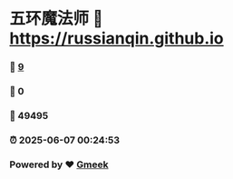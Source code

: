 # 五环魔法师 :link: https://russianqin.github.io 
### :page_facing_up: [9](https://russianqin.github.io/tag.html) 
### :speech_balloon: 0 
### :hibiscus: 49495 
### :alarm_clock: 2025-06-07 00:24:53 
### Powered by :heart: [Gmeek](https://github.com/Meekdai/Gmeek)
